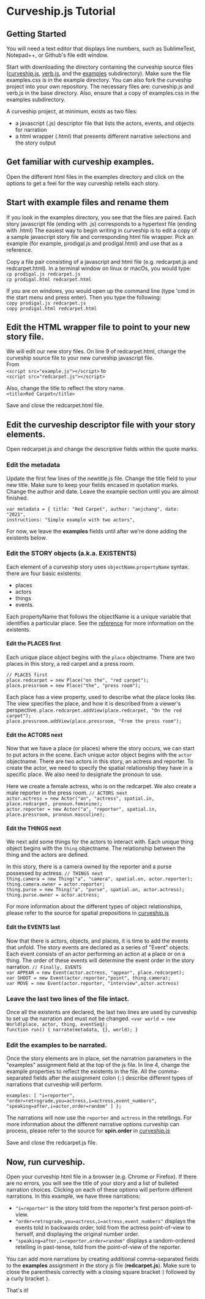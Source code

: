 # Curveship.js Tutorial

## Getting Started
You will need a text editor that displays line numbers, such as SublimeText, Notepad++, or Github's file edit window.

Start with downloading the directory containing the curveship source files ([curveship.js](../curveship.js), [verb.js](../verb.js),  and the [examples](../examples/) subdirectory). Make sure the file examples.css is in the example directory. You can also fork the curveship project into your own repository.
The necessary files are: curveship.js and verb.js in the base directory. Also, ensure that a copy of examples.css in the examples subdirectory.

A curveship project, at minimum, exists as two files:
*  a javascript (.js) descriptor file that lists the actors, events, and objects for narration
*  a html wrapper (.html) that presents different narrative selections and the story output

## Get familiar with curveship examples.
Open the different html files in the examples directory and click on the options to get a feel for the way curveship retells each story.

## Start with example files and rename them
If you look in the examples directory, you see that the files are paired. Each story javascript file  (ending with .js) corresponds to a hypertext file (ending with .html) The easiest way to begin writing in curveship is to edit a copy of a sample javascript story file and corresponding html file wrapper.  Pick an example (for example, prodigal.js and prodigal.html) and use that as a reference.

Copy a file pair consisting of a javascript and html file (e.g. redcarpet.js and redcarpet.html).  In a terminal window on linux or macOs, you would type:
<br>`cp prodigal.js redcarpet.js`
<br>`cp prodigal.html redcarpet.html`

If you are on windows, you would open up the command line (type 'cmd in the start menu and press enter). Then you type the following:
<br>`copy prodigal.js redcarpet.js`
<br>`copy prodigal.html redcarpet.html`

## Edit the HTML wrapper file to point to your new story file.
We will edit our new story files. On line 9 of redcarpet.html, change the curveship source file to your new curveship javascript file. <br>
 From<br>
`<script src="example.js"></script>`
to<br>
`<script src="redcarpet.js"></script>`

Also, change the title to reflect the story name.<br>
`<title>Red Carpet</title>`

Save and close the redcarpet.html file. 

## Edit the curveship descriptor file with your story elements.
Open redcarpet.js and change the descriptive fields within the quote marks. 

### Edit the metadata
Update the first few lines of the newtitle.js file.
Change the title field to your new title. Make sure to keep your fields encased in quotation marks.
Change the author and date.
Leave the example section until you are almost finished.

`var metadata = { title: "Red Carpet", author: "anjchang", date: "2021",`<br>
`instructions: "Simple example with two actors",`

For now, we leave the <b>examples</b> fields until after we're done adding the existents below.

### Edit the STORY objects (a.k.a. EXISTENTS)
Each element of a curveship story uses `objectName`.`propertyName` syntax. there are four basic existents:
* places
* actors
* things
* events.

Each propertyName that follows the objectName is a unique variable that identifies a particular place. See the [reference](reference.html) for more information on the existents.

#### Edit the PLACES first
Each unique place object begins with the `place` objectname.  There are two places in this story, a red carpet and a press room.

`// PLACES first`<br>
`place.redcarpet = new Place("on the", "red carpet");`<br>
`place.pressroom = new Place("the", "press room");`<br>

Each place has a view property, used to describe what the place looks like. The view specifies the place, and how it is described from a viewer's perspective.
`place.redcarpet.addView(place.redcarpet, "On the red carpet");`<br>
`place.pressroom.addView(place.pressroom, "From the press room");`<br>

#### Edit the ACTORS next
Now that we have a place (or places) where the story occurs, we can start to put actors in the scene.
Each unique actor object begins with the `actor` objectname.  There are two actors in this story, an actress and reporter.
To create the actor, we need to specify the spatial relationship they have in a specific place. We also need to designate the pronoun to use.

Here we create a female actress, who is on the redcarpet. We also create a male reporter in the press room.
`// ACTORS next`<br>
`actor.actress = new Actor("an", "actress", spatial.in, place.redcarpet, pronoun.feminine);`<br>
`actor.reporter = new Actor("a", "reporter", spatial.in, place.pressroom, pronoun.masculine);`<br>

#### Edit the THINGS next
We next add some things for the actors to interact with. 
Each unique thing object begins with the `thing` objectname. The relationship between the thing and the actors are defined.

In this story, there is a camera owned by the reporter and a purse possessed by actress.
`// THINGS next`<br>
`thing.camera = new Thing("a", "camera", spatial.on, actor.reporter);`<br>
`thing.camera.owner = actor.reporter;`<br>
`thing.purse = new Thing("a", "purse", spatial.on, actor.actress);`<br>
`thing.purse.owner = actor.actress;`<br>

 For more information about the different types of object relationships, please refer to the source for spatial prepositions in
[curveship.js](../curveship.js)

#### Edit the EVENTS last
Now that there is actors, objects, and places, it is time to add the events that unfold. The story events are declared as a series of "Event" objects.  Each event consists of an actor performing an action at a place or on a thing. The order of these events will determine the event order in the story narration.
`// Finally, EVENTS`<br>
`var APPEAR = new Event(actor.actress, "appear", place.redcarpet);`<br>
`var SHOOT = new Event(actor.reporter,"point", thing.camera);`<br>
`var MOVE = new Event(actor.reporter, "interview",actor.actress)`<br>

### Leave the last two lines of the file intact.
Once all the existents are declared, the last two lines are used by curveship to set up the narration and must not be changed.
`<var world = new World(place, actor, thing, eventSeq);`<br>
`function run() { narrate(metadata, {}, world); }`

### Edit the examples to be narrated.
Once the story elements are in place, set the narratrion parameters in the "examples" assignment field at the top of the js file.
In line 4, change the example properties to reflect the existents in the file. All the comma-separated fields after the assignment colon (`:`) describe different types of narrations that curveship will perform.

`examples: [ "i=reporter",`<br>
`"order=retrograde,you=actress,i=actress,event_numbers",`<br>
`"speaking=after,i=actor,order=random" ] };`<br>

The narrations will now use the `reporter` and `actress` in the retellings. For more information about the different narrative options curveship can process, please refer to the source for <b>spin.order</b> in [curveship.js](../curveship.js)

Save and close the redcarpet.js file.

## Now, run  curveship. 
Open your curveship html file in a browser (e.g. Chrome or Firefox). If there are no errors, you will see the title of your story and a list of bulleted narration choices. Clicking on each of these options will perform different narrations. In this example, we have three narrations:
* `"i=reporter"` is the story told from the reporter's first person point-of-view.
* `"order=retrograde,you=actress,i=actress,event_numbers"` displays the events told in backwards order, told from the actress point-of-view to herself, and displaying the original number order.
* `"speaking=after,i=reporter,order=random"`  displays a random-ordered retelling in past-tense, told from the point-of-view of the reporter.

You can add more narrations by creating additional comma-separated fields to the <b>examples</b> assignment in the story js file (<b>redcarpet.js</b>). Make sure to close the parenthesis correctly with a closing square bracket `]` followed by a curly bracket `}`. 

That's it! 
